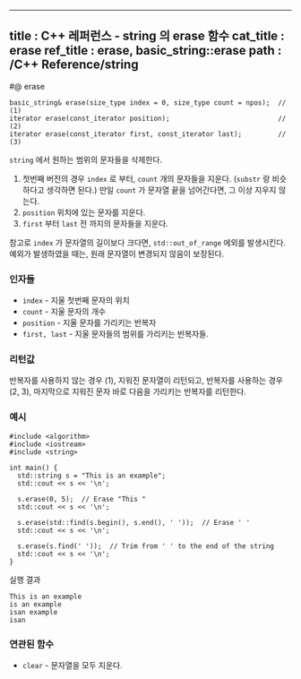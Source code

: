 ----------------
title : C++ 레퍼런스 - string 의 erase 함수
cat_title : erase
ref_title : erase, basic_string::erase
path : /C++ Reference/string
----------------

#@ erase

```cpp-formatted
basic_string& erase(size_type index = 0, size_type count = npos);  // (1)
iterator erase(const_iterator position);                           // (2)
iterator erase(const_iterator first, const_iterator last);         // (3)
```

`string` 에서 원하는 범위의 문자들을 삭제한다.

1. 첫번째 버전의 경우 `index` 로 부터, `count` 개의 문자들을 지운다. (`substr` 랑 비슷하다고 생각하면 된다.) 만일 `count` 가 문자열 끝을 넘어간다면, 그 이상 지우지 않는다.
2. `position` 위치에 있는 문자를 지운다.
3. `first` 부터 `last` 전 까지의 문자들을 지운다.

참고로 `index` 가 문자열의 길이보다 크다면, `std::out_of_range` 에외를 발생시킨다. 예외가 발생하였을 때는, 원래 문자열이 변경되지 않음이 보장된다.

### 인자들

* `index`	-	지울 첫번째 문자의 위치
* `count`	-	지울 문자의 개수
* `position`	-	지울 문자를 가리키는 반복자
* `first, last`	-	지울 문자들의 범위를 가리키는 반복자들.

### 리턴값

반복자를 사용하지 않는 경우 (1), 지워진 문자열이 리턴되고, 반복자를 사용하는 경우 (2, 3), 마지막으로 지워진 문자 바로 다음을 가리키는 반복자를 리턴한다.

### 예시

```cpp-formatted
#include <algorithm>
#include <iostream>
#include <string>

int main() {
  std::string s = "This is an example";
  std::cout << s << '\n';

  s.erase(0, 5);  // Erase "This "
  std::cout << s << '\n';

  s.erase(std::find(s.begin(), s.end(), ' '));  // Erase ' '
  std::cout << s << '\n';

  s.erase(s.find(' '));  // Trim from ' ' to the end of the string
  std::cout << s << '\n';
}
```

실행 결과

```exec
This is an example
is an example
isan example
isan
```

### 연관된 함수

* `clear` - 문자열을 모두 지운다.